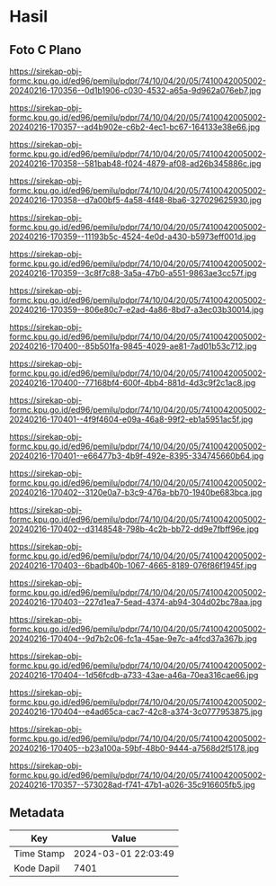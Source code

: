 # Hasil

## Foto C Plano

https://sirekap-obj-formc.kpu.go.id/ed96/pemilu/pdpr/74/10/04/20/05/7410042005002-20240216-170356--0d1b1906-c030-4532-a65a-9d962a076eb7.jpg

https://sirekap-obj-formc.kpu.go.id/ed96/pemilu/pdpr/74/10/04/20/05/7410042005002-20240216-170357--ad4b902e-c6b2-4ec1-bc67-164133e38e66.jpg

https://sirekap-obj-formc.kpu.go.id/ed96/pemilu/pdpr/74/10/04/20/05/7410042005002-20240216-170358--581bab48-f024-4879-af08-ad26b345886c.jpg

https://sirekap-obj-formc.kpu.go.id/ed96/pemilu/pdpr/74/10/04/20/05/7410042005002-20240216-170358--d7a00bf5-4a58-4f48-8ba6-327029625930.jpg

https://sirekap-obj-formc.kpu.go.id/ed96/pemilu/pdpr/74/10/04/20/05/7410042005002-20240216-170359--11193b5c-4524-4e0d-a430-b5973eff001d.jpg

https://sirekap-obj-formc.kpu.go.id/ed96/pemilu/pdpr/74/10/04/20/05/7410042005002-20240216-170359--3c8f7c88-3a5a-47b0-a551-9863ae3cc57f.jpg

https://sirekap-obj-formc.kpu.go.id/ed96/pemilu/pdpr/74/10/04/20/05/7410042005002-20240216-170359--806e80c7-e2ad-4a86-8bd7-a3ec03b30014.jpg

https://sirekap-obj-formc.kpu.go.id/ed96/pemilu/pdpr/74/10/04/20/05/7410042005002-20240216-170400--85b501fa-9845-4029-ae81-7ad01b53c712.jpg

https://sirekap-obj-formc.kpu.go.id/ed96/pemilu/pdpr/74/10/04/20/05/7410042005002-20240216-170400--77168bf4-600f-4bb4-881d-4d3c9f2c1ac8.jpg

https://sirekap-obj-formc.kpu.go.id/ed96/pemilu/pdpr/74/10/04/20/05/7410042005002-20240216-170401--4f9f4604-e09a-46a8-99f2-eb1a5951ac5f.jpg

https://sirekap-obj-formc.kpu.go.id/ed96/pemilu/pdpr/74/10/04/20/05/7410042005002-20240216-170401--e66477b3-4b9f-492e-8395-334745660b64.jpg

https://sirekap-obj-formc.kpu.go.id/ed96/pemilu/pdpr/74/10/04/20/05/7410042005002-20240216-170402--3120e0a7-b3c9-476a-bb70-1940be683bca.jpg

https://sirekap-obj-formc.kpu.go.id/ed96/pemilu/pdpr/74/10/04/20/05/7410042005002-20240216-170402--d3148548-798b-4c2b-bb72-dd9e7fbff96e.jpg

https://sirekap-obj-formc.kpu.go.id/ed96/pemilu/pdpr/74/10/04/20/05/7410042005002-20240216-170403--6badb40b-1067-4665-8189-076f86f1945f.jpg

https://sirekap-obj-formc.kpu.go.id/ed96/pemilu/pdpr/74/10/04/20/05/7410042005002-20240216-170403--227d1ea7-5ead-4374-ab94-304d02bc78aa.jpg

https://sirekap-obj-formc.kpu.go.id/ed96/pemilu/pdpr/74/10/04/20/05/7410042005002-20240216-170404--9d7b2c06-fc1a-45ae-9e7c-a4fcd37a367b.jpg

https://sirekap-obj-formc.kpu.go.id/ed96/pemilu/pdpr/74/10/04/20/05/7410042005002-20240216-170404--1d56fcdb-a733-43ae-a46a-70ea316cae66.jpg

https://sirekap-obj-formc.kpu.go.id/ed96/pemilu/pdpr/74/10/04/20/05/7410042005002-20240216-170404--e4ad65ca-cac7-42c8-a374-3c0777953875.jpg

https://sirekap-obj-formc.kpu.go.id/ed96/pemilu/pdpr/74/10/04/20/05/7410042005002-20240216-170405--b23a100a-59bf-48b0-9444-a7568d2f5178.jpg

https://sirekap-obj-formc.kpu.go.id/ed96/pemilu/pdpr/74/10/04/20/05/7410042005002-20240216-170357--573028ad-f741-47b1-a026-35c916605fb5.jpg


## Metadata

| Key        | Value               |
| ---------- | ------------------- |
| Time Stamp | 2024-03-01 22:03:49 |
| Kode Dapil | 7401                |



